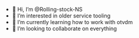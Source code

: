 - 👋 Hi, I’m @Rolling-stock-NS
- 👀 I’m interested in older service tooling
- 🌱 I’m currently learning how to work with otvdm
- 💞️ I’m looking to collaborate on everything


<!---
Rolling-stock-NS/Rolling-stock-NS is a ✨ special ✨ repository because its `README.md` (this file) appears on your GitHub profile.
You can click the Preview link to take a look at your changes.
--->
